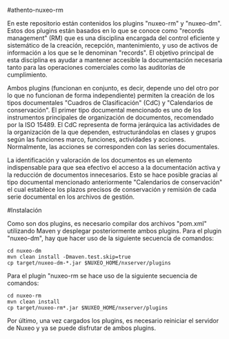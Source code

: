 #athento-nuxeo-rm

En este repositorio están contenidos los plugins "nuxeo-rm" y "nuxeo-dm". Estos dos plugins están basados en lo que se conoce como "records management" (RM) que es una disciplina encargada del control eficiente y sistemático de la creación, recepción, mantenimiento, y uso de activos de información a los que se le denominan "records". El objetivo principal de esta disciplina es ayudar a mantener accesible la documentación necesaria tanto para las operaciones comerciales como las auditorías de cumplimiento.

Ambos plugins (funcionan en conjunto, es decir, depende uno del otro por lo que no funcionan de forma independiente) permiten la creación de los tipos documentales "Cuadros de Clasificación" (CdC) y "Calendarios de conservación". El primer tipo documental mencionado es uno de los instrumentos principales de organización de documentos, recomendado por la ISO 15489. El CdC representa de forma jerárquica las actividades de la organización de la que dependen, estructurándolas en clases y grupos según las funciones marco, funciones, actividades y acciones. Normalmente, las acciones se corresponden con las series documentales.

La identificación y valoración de los documentos es un elemento indispensable para que sea efectivo el acceso a la documentación activa y la reducción de documentos innecesarios. Esto se hace posible gracias al tipo documental mencionado anteriormente "Calendarios de conservación" el cual establece los plazos precisos de conservación y remisión de cada serie documental en los archivos de gestión. 

#Instalación

Como son dos plugins, es necesario compilar dos archivos "pom.xml" utilizando Maven y desplegar posteriormente ambos plugins. Para el plugin "nuxeo-dm", hay que hacer uso de la siguiente secuencia de comandos:

	cd nuxeo-dm
	mvn clean install -Dmaven.test.skip=true
	cp target/nuxeo-dm-*.jar $NUXEO_HOME/nxserver/plugins

Para el plugin "nuxeo-rm se hace uso de la siguiente secuencia de comandos:

	cd nuxeo-rm
	mvn clean install
	cp target/nuxeo-rm*.jar $NUXEO_HOME/nxserver/plugins

Por último, una vez cargados los plugins, es necesario reiniciar el servidor de Nuxeo y ya se puede disfrutar de ambos plugins.




